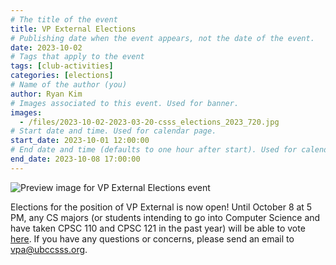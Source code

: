 ```yaml
---
# The title of the event
title: VP External Elections
# Publishing date when the event appears, not the date of the event.
date: 2023-10-02
# Tags that apply to the event
tags: [club-activities]
categories: [elections]
# Name of the author (you)
author: Ryan Kim
# Images associated to this event. Used for banner.
images:
  - /files/2023-10-02-2023-03-20-csss_elections_2023_720.jpg
# Start date and time. Used for calendar page.
start_date: 2023-10-01 12:00:00
# End date and time (defaults to one hour after start). Used for calendar page.
end_date: 2023-10-08 17:00:00
---
```


![Preview image for VP External Elections event](/files/2023-10-02-2023-03-20-csss_elections_2023_720.jpg)

Elections for the position of VP External is now open! Until October 8 at 5 PM, any CS majors (or students intending to go into Computer Science and have taken CPSC 110 and CPSC 121 in the past year) will be able to vote [here](https://ubccsss.org/elections). If you have any questions or concerns, please send an email to vpa@ubccsss.org.
